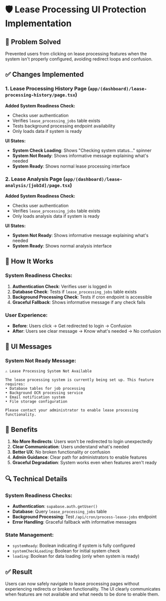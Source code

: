 # 🛡️ Lease Processing UI Protection Implementation

## **🎯 Problem Solved**

Prevented users from clicking on lease processing features when the system isn't properly configured, avoiding redirect loops and confusion.

## **✅ Changes Implemented**

### **1. Lease Processing History Page (`app/(dashboard)/lease-processing-history/page.tsx`)**

**Added System Readiness Check:**
- Checks user authentication
- Verifies `lease_processing_jobs` table exists
- Tests background processing endpoint availability
- Only loads data if system is ready

**UI States:**
- **System Check Loading**: Shows "Checking system status..." spinner
- **System Not Ready**: Shows informative message explaining what's needed
- **System Ready**: Shows normal lease processing interface

### **2. Lease Analysis Page (`app/(dashboard)/lease-analysis/[jobId]/page.tsx`)**

**Added System Readiness Check:**
- Checks user authentication
- Verifies `lease_processing_jobs` table exists
- Only loads analysis data if system is ready

**UI States:**
- **System Not Ready**: Shows informative message explaining what's needed
- **System Ready**: Shows normal analysis interface

## **🔧 How It Works**

### **System Readiness Checks:**

1. **Authentication Check**: Verifies user is logged in
2. **Database Check**: Tests if `lease_processing_jobs` table exists
3. **Background Processing Check**: Tests if cron endpoint is accessible
4. **Graceful Fallback**: Shows informative message if any check fails

### **User Experience:**

- **Before**: Users click → Get redirected to login → Confusion
- **After**: Users see clear message → Know what's needed → No confusion

## **📱 UI Messages**

### **System Not Ready Message:**
```
⚠️ Lease Processing System Not Available

The lease processing system is currently being set up. This feature requires:
• Database tables for job processing
• Background OCR processing service
• Email notification system
• File storage configuration

Please contact your administrator to enable lease processing functionality.
```

## **🚀 Benefits**

1. **No More Redirects**: Users won't be redirected to login unexpectedly
2. **Clear Communication**: Users understand what's needed
3. **Better UX**: No broken functionality or confusion
4. **Admin Guidance**: Clear path for administrators to enable features
5. **Graceful Degradation**: System works even when features aren't ready

## **🔍 Technical Details**

### **System Readiness Checks:**
- **Authentication**: `supabase.auth.getUser()`
- **Database**: Query `lease_processing_jobs` table
- **Background Processing**: Test `/api/cron/process-lease-jobs` endpoint
- **Error Handling**: Graceful fallback with informative messages

### **State Management:**
- `systemReady`: Boolean indicating if system is fully configured
- `systemCheckLoading`: Boolean for initial system check
- `loading`: Boolean for data loading (only when system is ready)

## **✅ Result**

Users can now safely navigate to lease processing pages without experiencing redirects or broken functionality. The UI clearly communicates when features are not available and what needs to be done to enable them.
